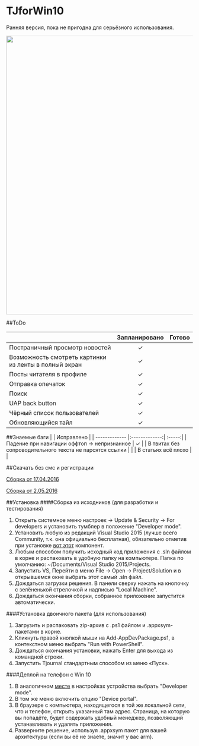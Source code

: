# TJforWin10

Ранняя версия, пока не пригодна для серьёзного использования. 

<img src="http://i.imgur.com/rpiudu3.png" width="750">

##ToDo

|       | Запланировано  | Готово  |
| ------------- |:-------------:| :-----:|
| Постраничный просмотр новостей | ✓  |  |
| Возможность смотреть картинки из ленты в полный экран | ✓  |  |
| Посты читателя в профиле  | ✓  |  |
| Отправка опечаток    | ✓  |   |
| Поиск | ✓  |   |
| UAP back button | ✓  |   |
| Чёрный список пользователей | ✓  |   |
| Обновляющийся тайл | ✓  |   |

##Знаемые баги
|       | Исправлено |
| ------------- |:-------------:| :-----:|
| Падение при навигации оффтоп → непризнанное | ✓ |
| В твитах без сопроводительного текста не парсятся ссылки | |
| В статьях всё плохо | |


##Скачать без смс и регистрации

[Сборка от 17.04.2016](https://drive.google.com/open?id=0B-PT5EZmSJ-YdXE5YmhlQlNoWXc) 

[Сборка от 2.05.2016](https://drive.google.com/open?id=0B-PT5EZmSJ-YM3NGVnQtNUh4TXM)

##Установка
####Сборка из исходников (для разработки и тестирования)

1. Открыть системное меню настроек → Update & Security → For developers и установить тумблер в положение "Developer mode".
2. Установить любую из редакций Visual Studio 2015 (лучше всего Community, т.к. она официально бесплатная), обязательно отметив при установке [вот этот](http://imgur.com/U5Uv0Y4) компонент.
3. Любым способом получить исходный код приложения с .sln файлом в корне и распаковать в удобную папку на компьютере. Папка по умолчанию: ~/Documents/Visual Studio 2015/Projects.
4. Запустить VS, Перейти в меню File → Open → Project/Solution и в открывшемся окне выбрать этот самый .sln файл.
5. Дождаться загрузки решения. В панели сверху нажать на кнопочку с зелёненькой стрелочкой и надписью "Local Machine".
6. Дождаться окончания сборки, собранное приложение запустится автоматически.

####Установка двоичного пакета (для использования)
1. Загрузить и распаковать zip-архив с .ps1 файлом и .appxsym-пакетами в корне.
2. Кликнуть правой кнопкой мыши на Add-AppDevPackage.ps1, в контекстном меню выбрать "Run with PowerShell".
3. Дождаться окончания установки, нажать Enter для выхода из командной строки.
4. Запустить Tjournal стандартным способом из меню «Пуск».


####Деплой на телефон с Win 10
1. В аналогичном [месте](http://imgur.com/QVBcXA6) в настройках устройства выбрать "Developer mode".
2. В том же меню включить опцию "Device portal".
3. В браузере с компьютера, находящегося в той же локальной сети, что и телефон, открыть указанный там адрес. Страница, на которую вы попадёте, будет содержать удобный менеджер, позволяющий устанавливать и удалять приложения.
4. Разверните решение, используя .appxsym пакет для вашей архитектуры (если вы её не знаете, значит у вас arm).
